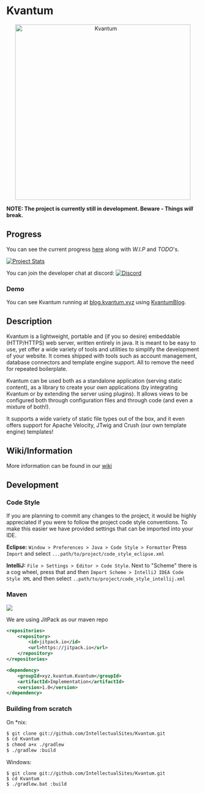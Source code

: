 # Kvantum

<p align="center">
<img alt="Kvantum" src="https://i.imgur.com/C8QKaSK.png" width="458"/>
</p>

**NOTE: The project is currently still in development. Beware - Things *will* break.** 

## Progress
You can see the current progress [here](https://github.com/IntellectualSites/Kvantum/blob/master/PROGRESS.md) along with *W.I.P* and *TODO*'s. 

[![Project Stats](https://www.openhub.net/p/Kvantum/widgets/project_thin_badge.gif)](https://www.openhub.net/p/Kvantum)

You can join the developer chat at discord: 
[![Discord](https://discordapp.com/api/guilds/380323926959587338/widget.png)](https://discord.gg/Gb2TDk9)

### Demo
You can see Kvantum running at [blog.kvantum.xyz](https://blog.kvantum.xyz/?load=1) using 
[KvantumBlog](https://github.com/IntellectualSites/KvantumBlog).

## Description
Kvantum is a lightweight, portable and (if you so desire) embeddable (HTTP/HTTPS) web server, written 
entirely in java. It is meant to be easy to use, yet offer a wide variety of tools and utilities to simplify the 
development of your website. It comes shipped with tools such as account management, database connectors and template
engine support. All to remove the need for repeated boilerplate. 

Kvantum can be used both as a standalone application (serving static content), as a library to create your
own applications (by integrating Kvantum or by extending the server using plugins). It allows views to be
configured both through configuration files and through code (and even a mixture of both!).

It supports a wide variety of static file types out of the box, and it even offers support for Apache Velocity, JTwig
and Crush (our own template engine) templates! 

## Wiki/Information
More information can be found in our [wiki](https://github.com/IntellectualSites/Kvantum/wiki)

## Development

### Code Style

If you are planning to commit any changes to the project,
it would be highly appreciated if you were to follow the 
project code style conventions. To make this easier we have
provided settings that can be imported into your IDE.

**Eclipse:**
`Window > Preferences > Java > Code Style > Formatter`
Press `Import` and select `...path/to/project/code_style_eclipse.xml`

**IntelliJ:**
`File > Settings > Editor > Code Style`. Next to "Scheme" there is a cog wheel, press that and then
`Import Scheme > IntelliJ IDEA Code Style XML` and then select `..path/to/project/code_style_intellij.xml`

### Maven
[![](https://jitpack.io/v/IntellectualSites/Kvantum.svg)](https://jitpack.io/#IntellectualSites/Kvantum)

We are using JitPack as our maven repo
```xml
<repositories>
    <repository>
        <id>jitpack.io</id>
        <url>https://jitpack.io</url>
    </repository>
</repositories>

<dependency>
    <groupId>xyz.kvantum.Kvantum</groupId>
    <artifactId>Implementation</artifactId>
    <version>1.0</version>
</dependency>
```

### Building from scratch

On *nix:
```bash
$ git clone git://github.com/IntellectualSites/Kvantum.git
$ cd Kvantum
$ chmod a+x ./gradlew
$ ./gradlew :build
```

Windows:
```batch
$ git clone git://github.com/IntellectualSites/Kvantum.git
$ cd Kvantum
$ ./gradlew.bat :build
```
